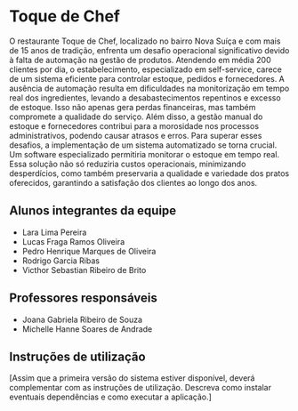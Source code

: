 # Toque de Chef

O restaurante Toque de Chef, localizado no bairro Nova Suíça e com mais de 15 anos de tradição, enfrenta um desafio operacional significativo devido à falta de automação na gestão de produtos. Atendendo em média 200 clientes por dia, o estabelecimento, especializado em self-service, carece de um sistema eficiente para controlar estoque, pedidos e fornecedores.
A ausência de automação resulta em dificuldades na monitorização em tempo real dos ingredientes, levando a desabastecimentos repentinos e excesso de estoque. Isso não apenas gera perdas financeiras, mas também compromete a qualidade do serviço. Além disso, a gestão manual do estoque e fornecedores contribui para a morosidade nos processos administrativos, podendo causar atrasos e erros. 
Para superar esses desafios, a implementação de um sistema automatizado se torna crucial. Um software especializado permitiria monitorar o estoque em tempo real. Essa solução não só reduziria custos operacionais, minimizando desperdícios, como também preservaria a qualidade e variedade dos pratos oferecidos, garantindo a satisfação dos clientes ao longo dos anos.

## Alunos integrantes da equipe

* Lara Lima Pereira
* Lucas Fraga Ramos Oliveira
* Pedro Henrique Marques de Oliveira
* Rodrigo Garcia Ribas
* Victhor Sebastian Ribeiro de Brito

## Professores responsáveis

* Joana Gabriela Ribeiro de Souza
* Michelle Hanne Soares de Andrade

## Instruções de utilização

[Assim que a primeira versão do sistema estiver disponível, deverá complementar com as instruções de utilização. Descreva como instalar eventuais dependências e como executar a aplicação.]
